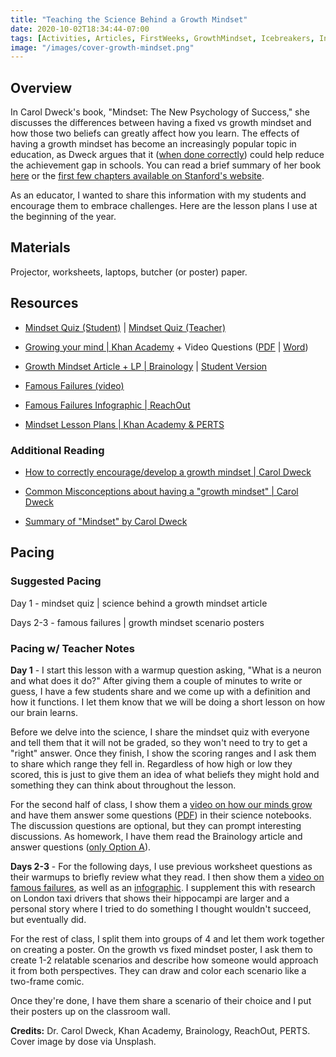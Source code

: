 ```yaml
---
title: "Teaching the Science Behind a Growth Mindset"
date: 2020-10-02T18:34:44-07:00
tags: [Activities, Articles, FirstWeeks, GrowthMindset, Icebreakers, Interactive, OnlineLearning, ScienceBreakdowns, Worksheets]
image: "/images/cover-growth-mindset.png"
---
```


## Overview

In Carol Dweck's book, "Mindset: The New Psychology of Success," she discusses the differences between having a fixed vs growth mindset and how those two beliefs can greatly affect how you learn. The effects of having a growth mindset has become an increasingly popular topic in education, as Dweck argues that it ([when done correctly](https://portal.cornerstonesd.ca/group/yyd5jtk/Documents/Carol%20Dweck%20Growth%20Mindsets.pdf)) could help reduce the achievement gap in schools. You can read a brief summary of her book [here](https://www.integrityia.com/wp-content/uploads/2017/09/Mindset-by-Carol-Dweck-Book-Summary-and-PDF.pdf) or the [first few chapters available on Stanford's website](https://dci.stanford.edu/wp-content/uploads/2018/03/mindset-chap-1-3.pdf).

As an educator, I wanted to share this information with my students and encourage them to embrace challenges. Here are the lesson plans I use at the beginning of the year.

## Materials

Projector, worksheets, laptops, butcher (or poster) paper.

## Resources

- [Mindset Quiz (Student)](/downloads/growth-mindset/mindset-quiz-student.pdf) | [Mindset Quiz (Teacher)](/downloads/growth-mindset/mindset-quiz.pdf)

- [Growing your mind | Khan Academy](https://www.youtube.com/watch?v=WtKJrB5rOKs) + Video Questions ([PDF](/downloads/growth-mindset/growing-your-mind-questions.pdf) | [Word](/downloads/growth-mindset/growing-your-mind-questions.docx))

- [Growth Mindset Article + LP | Brainology](/downloads/growth-mindset/growth-mindset-article-lp.pdf) | [Student Version](/downloads/growth-mindset/growth-mindset-article-student.pdf)

- [Famous Failures (video)](https://youtu.be/zLYECIjmnQs)

- [Famous Failures Infographic | ReachOut](/downloads/growth-mindset/famous-failures.pdf)

- [Mindset Lesson Plans | Khan Academy & PERTS](/downloads/growth-mindset/mindset-lesson-plans-khan-academy.pdf)

### Additional Reading

- [How to correctly encourage/develop a growth mindset | Carol Dweck](https://portal.cornerstonesd.ca/group/yyd5jtk/Documents/Carol%20Dweck%20Growth%20Mindsets.pdf)

- [Common Misconceptions about having a "growth mindset" | Carol Dweck](https://leadlocal.global/wp-content/uploads/2016/12/Dweck-What-Having-a-%E2%80%9CGrowth-Mindset%E2%80%9D-Actually-Means-HBR.pdf)

- [Summary of "Mindset" by Carol Dweck](https://www.integrityia.com/wp-content/uploads/2017/09/Mindset-by-Carol-Dweck-Book-Summary-and-PDF.pdf)

## Pacing

### Suggested Pacing

Day 1 - mindset quiz | science behind a growth mindset article

Days 2-3 - famous failures | growth mindset scenario posters

### Pacing w/ Teacher Notes

**Day 1** - I start this lesson with a warmup question asking, "What is a neuron and what does it do?" After giving them a couple of minutes to write or guess, I have a few students share and we come up with a definition and how it functions. I let them know that we will be doing a short lesson on how our brain learns.

Before we delve into the science, I share the mindset quiz with everyone and tell them that it will not be graded, so they won't need to try to get a "right" answer. Once they finish, I show the scoring ranges and I ask them to share which range they fell in. Regardless of how high or low they scored, this is just to give them an idea of what beliefs they might hold and something they can think about throughout the lesson.

For the second half of class, I show them a [video on how our minds grow](https://www.youtube.com/watch?v=WtKJrB5rOKs) and have them answer some questions ([PDF](/downloads/growth-mindset/growing-your-mind-questions.pdf)) in their science notebooks. The discussion questions are optional, but they can prompt interesting discussions. As homework, I have them read the Brainology article and answer questions ([only Option A](/downloads/growth-mindset/growth-mindset-article-student.pdf)).

**Days 2-3** - For the following days, I use previous worksheet questions as their warmups to briefly review what they read. I then show them a [video on famous failures](https://youtu.be/zLYECIjmnQs), as well as an [infographic](/downloads/growth-mindset/famous-failures.pdf). I supplement this with research on London taxi drivers that shows their hippocampi are larger and a personal story where I tried to do something I thought wouldn't succeed, but eventually did.

For the rest of class, I split them into groups of 4 and let them work together on creating a poster. On the growth vs fixed mindset poster, I ask them to create 1-2 relatable scenarios and describe how someone would approach it from both perspectives. They can draw and color each scenario like a two-frame comic.

Once they're done, I have them share a scenario of their choice and I put their posters up on the classroom wall.

**Credits:** Dr. Carol Dweck, Khan Academy, Brainology, ReachOut, PERTS. Cover image by dose via Unsplash.
